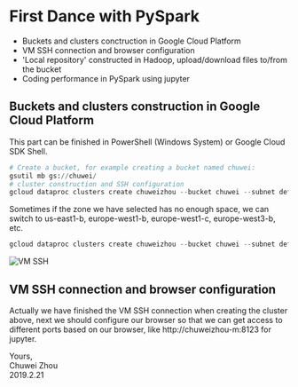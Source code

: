 # First Dance with PySpark                   
- Buckets and clusters conctruction in Google Cloud Platform                       
- VM SSH connection and browser configuration                    
- 'Local repository' constructed in Hadoop, upload/download files to/from the bucket                   
- Coding performance in PySpark using jupyter                                        
                              
## Buckets and clusters construction in Google Cloud Platform                    
This part can be finished in PowerShell (Windows System) or Google Cloud SDK Shell.                  
```python
# Create a bucket, for example creating a bucket named chuwei:                    
gsutil mb gs://chuwei/          
# cluster construction and SSH configuration
gcloud dataproc clusters create chuweizhou --bucket chuwei --subnet default --zone europe-west3-a --master-machine-type n1-standard-4 --master-boot-disk-size 500 --num-workers 2 --worker-machine-type n1-standard-4 --worker-boot-disk-size 500 --image-version 1.3-deb9 --project curious-ocean-228920 --initialization-actions gs://dataproc-initialization-actions/jupyter/jupyter.sh
```
Sometimes if the zone we have selected has no enough space, we can switch to us-east1-b, europe-west1-b, europe-west1-c, europe-west3-b, etc.                 
```python
gcloud dataproc clusters create chuweizhou --bucket chuwei --subnet default --zone europe-west3-b --master-machine-type n1-standard-4 --master-boot-disk-size 500 --num-workers 2 --worker-machine-type n1-standard-4 --worker-boot-disk-size 500 --image-version 1.3-deb9 --project curious-ocean-228920 --initialization-actions gs://dataproc-initialization-actions/jupyter/jupyter.sh
```                   
![VM SSH](https://github.com/zhouchw5/Course_study_uk.github.io/blob/First-Dance-with-PySpark/VM%20SSH.png)
## VM SSH connection and browser configuration                   
Actually we have finished the VM SSH connection when creating the cluster above, next we should configure our browser so that we can get access to different ports based on our browser, like http://chuweizhou-m:8123 for jupyter.                



Yours,                  
Chuwei Zhou        
2019.2.21                 
